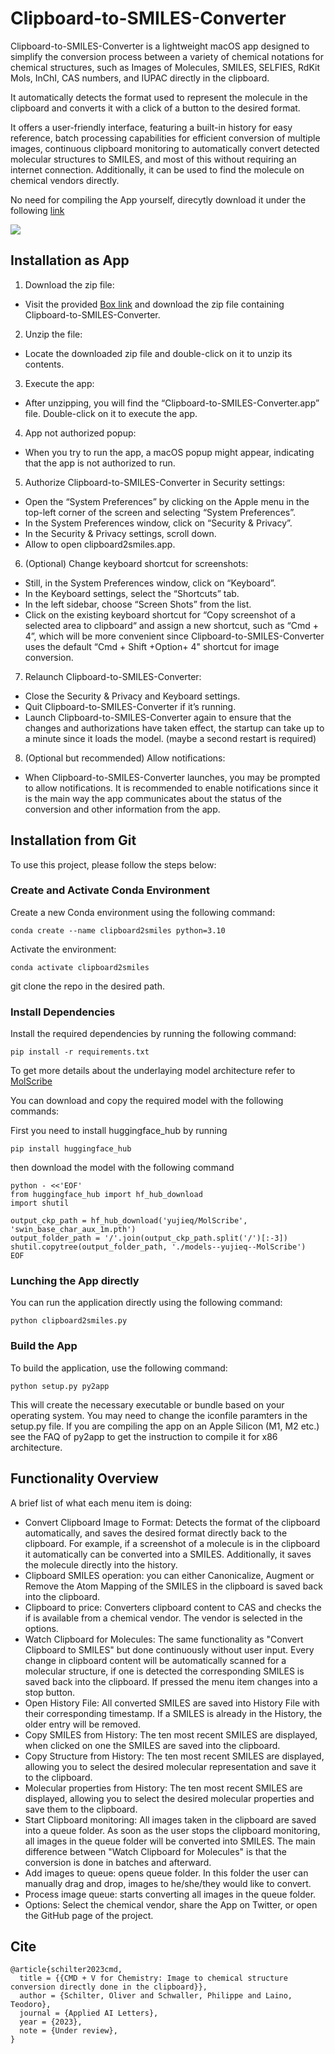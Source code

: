 # Clipboard-to-SMILES-Converter
Clipboard-to-SMILES-Converter is a lightweight macOS app designed to simplify the conversion process between a variety of chemical notations for chemical structures, such as Images of Molecules, SMILES, SELFIES, RdKit Mols, InChI, CAS numbers, and IUPAC directly in the clipboard.

It automatically detects the format used to represent the molecule in the clipboard and converts it with a click of a button to the desired format.

It offers a user-friendly interface, featuring a built-in history for easy reference, batch processing capabilities for efficient conversion of multiple images, continuous clipboard monitoring to automatically convert detected molecular structures to SMILES, and most of this without requiring an internet connection. Additionally, it can be used to find the molecule on chemical vendors directly.

No need for compiling the App yourself, direcytly download it under the following [link](https://ibm.box.com/v/clipboard2smiles)

![](paper/Clipboard2SMILES.png)

## Installation as App

1. Download the zip file:
 - Visit the provided [Box link](https://ibm.box.com/v/clipboard2smiles) and download the zip file containing Clipboard-to-SMILES-Converter.
2. Unzip the file:
 - Locate the downloaded zip file and double-click on it to unzip its contents.
3. Execute the app:
 - After unzipping, you will find the “Clipboard-to-SMILES-Converter.app” file. Double-click on it to execute the app.
4. App not authorized popup:
 - When you try to run the app, a macOS popup might appear, indicating that the app is not authorized to run.
5. Authorize Clipboard-to-SMILES-Converter in Security settings:
 - Open the “System Preferences” by clicking on the Apple menu in the top-left corner of the screen and selecting “System Preferences”.
 - In the System Preferences window, click on “Security & Privacy”.
 - In the Security & Privacy settings, scroll down.
 - Allow to open clipboard2smiles.app.
6. (Optional) Change keyboard shortcut for screenshots:
 - Still, in the System Preferences window, click on “Keyboard”.
 - In the Keyboard settings, select the “Shortcuts” tab.
 - In the left sidebar, choose “Screen Shots” from the list.
 - Click on the existing keyboard shortcut for “Copy screenshot of a selected area to clipboard“ and assign a new shortcut, such as “Cmd + 4”, which will be more convenient since Clipboard-to-SMILES-Converter uses the default “Cmd + Shift +Option+ 4" shortcut for image conversion.
7. Relaunch Clipboard-to-SMILES-Converter:
 - Close the Security & Privacy and Keyboard settings.
 - Quit Clipboard-to-SMILES-Converter if it’s running.
 - Launch Clipboard-to-SMILES-Converter again to ensure that the changes and authorizations have taken effect, the startup can take up to a minute since it loads the model. (maybe a second restart is required) 
8. (Optional but recommended) Allow notifications:
 - When Clipboard-to-SMILES-Converter launches, you may be prompted to allow notifications. It is recommended to enable notifications since it is the main way the app communicates about the status of the conversion and other information from the app.


## Installation from Git

To use this project, please follow the steps below:

### Create and Activate Conda Environment
Create a new Conda environment using the following command:

```
conda create --name clipboard2smiles python=3.10
```
Activate the environment:
```
conda activate clipboard2smiles
```
git clone the repo in the desired path.
### Install Dependencies
Install the required dependencies by running the following command:
```
pip install -r requirements.txt 
```

To get more details about the underlaying model architecture refer to [MolScribe](https://github.com/thomas0809/MolScribe)

You can download and copy the required model with the following commands:

First you need to install huggingface_hub by running 
```
pip install huggingface_hub
```

then download the model with the following command

```
python - <<'EOF'
from huggingface_hub import hf_hub_download
import shutil

output_ckp_path = hf_hub_download('yujieq/MolScribe', 'swin_base_char_aux_1m.pth')
output_folder_path = '/'.join(output_ckp_path.split('/')[:-3])
shutil.copytree(output_folder_path, './models--yujieq--MolScribe')
EOF
```



### Lunching the App directly 
You can run the application directly using the following command:

```
python clipboard2smiles.py
```

### Build the App
To build the application, use the following command:

```
python setup.py py2app
```
This will create the necessary executable or bundle based on your operating system.
You may need to change the iconfile paramters in the setup.py file. If you are compiling the app on an Apple Silicon (M1, M2 etc.) see the FAQ of py2app to get the instruction to compile it for x86 architecture.


## Functionality Overview
A brief list of what each menu item is doing:

- Convert Clipboard Image to Format: Detects the format of the clipboard automatically, and saves the desired format directly back to the clipboard. For example, if a screenshot of a molecule is in the clipboard it automatically can be converted into a SMILES. Additionally, it saves the molecule directly into the history.
- Clipboard SMILES operation: you can either Canonicalize, Augment or Remove the Atom Mapping of the SMILES in the clipboard is saved back into the clipboard.
- Clipboard to price: Converters clipboard content to CAS and checks the if is available from a chemical vendor. The vendor is selected in the options. 
- Watch Clipboard for Molecules: The same functionality as "Convert Clipboard to SMILES" but done continuously without user input. Every change in clipboard content will be automatically scanned for a molecular structure, if one is detected the corresponding SMILES is saved back into the clipboard. If pressed the menu item changes into a stop button.
- Open History File: All converted SMILES are saved into History File with their corresponding timestamp. If a SMILES is already in the History, the older entry will be removed. 
- Copy SMILES from History: The ten most recent SMILES are displayed, when clicked on one the SMILES are saved into the clipboard.
- Copy Structure from History: The ten most recent SMILES are displayed, allowing you to select the desired molecular representation and save it to the clipboard.
- Molecular properties from History: The ten most recent SMILES are displayed, allowing you to select the desired molecular properties and save them to the clipboard.
- Start Clipboard monitoring: All images taken in the clipboard are saved into a queue folder. As soon as the user stops the clipboard monitoring, all images in the queue folder will be converted into SMILES. The main difference between "Watch Clipboard for Molecules" is that the conversion is done in batches and afterward. 
- Add images to queue: opens queue folder. In this folder the user can manually drag and drop, images to he/she/they would like to convert.
- Process image queue: starts converting all images in the queue folder.
- Options: Select the chemical vendor, share the App on Twitter, or open the GitHub page of the project.

## Cite
```
@article{schilter2023cmd,
  title = {{CMD + V for Chemistry: Image to chemical structure conversion directly done in the clipboard}},
  author = {Schilter, Oliver and Schwaller, Philippe and Laino, Teodoro},
  journal = {Applied AI Letters},
  year = {2023},
  note = {Under review},
}
```
